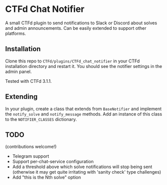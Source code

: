 # CTFd Chat Notifier

A small CTFd plugin to send notifications to Slack or Discord about solves and admin announcements. Can be easily extended to support other platforms.

## Installation

Clone this repo to `CTFd/plugins/CTFd_chat_notifier` in your CTFd installation directory and restart it. You should see the notifier settings in the admin panel.

Tested with CTFd 3.1.1.

## Extending

In your plugin, create a class that extends from `BaseNotifier` and implement the `notify_solve` and `notify_message` methods. Add an instance of this class to the `NOTIFIER_CLASSES` dictionary.

## TODO
(contributions welcome!)

* Telegram support
* Support per-chat-service configuration
* Add a threshold above which solve notifications will stop being sent (otherwise it may get quite irritating with 'sanity check' type challenges)
* Add "this is the Nth solve" option
